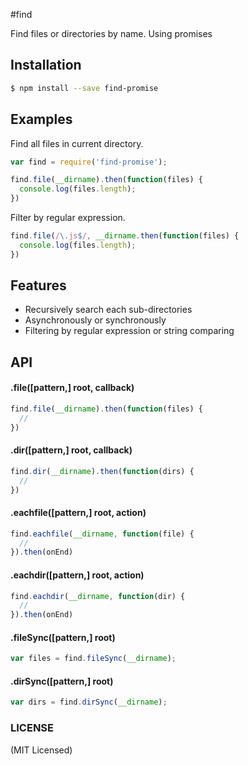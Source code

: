 #find

Find files or directories by name. Using promises


## Installation

```bash
$ npm install --save find-promise
```

## Examples

Find all files in current directory.

```javascript
var find = require('find-promise');

find.file(__dirname).then(function(files) {
  console.log(files.length);
})
```

Filter by regular expression.

```javascript
find.file(/\.js$/, __dirname.then(function(files) {
  console.log(files.length);
})
```

## Features
  * Recursively search each sub-directories
  * Asynchronously or synchronously
  * Filtering by regular expression or string comparing

## API

#### .file([pattern,] root, callback)

```javascript
find.file(__dirname).then(function(files) {
  //
})
```

#### .dir([pattern,] root, callback)
```javascript
find.dir(__dirname).then(function(dirs) {
  //
})
```


#### .eachfile([pattern,] root, action)

```javascript
find.eachfile(__dirname, function(file) {
  //
}).then(onEnd)
```

#### .eachdir([pattern,] root, action)

```javascript
find.eachdir(__dirname, function(dir) {
  //
}).then(onEnd)
```  

#### .fileSync([pattern,] root)
```javascript
var files = find.fileSync(__dirname);
```

#### .dirSync([pattern,] root)
```javascript
var dirs = find.dirSync(__dirname);
```



### LICENSE

(MIT Licensed)
